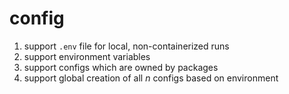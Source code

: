 # config

1. support `.env` file for local, non-containerized runs
2. support environment variables
3. support configs which are owned by packages
4. support global creation of all _n_ configs based on environment  
